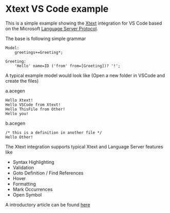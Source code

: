 # Xtext VS Code example

This is a simple example showing the [Xtext](https://www.eclipse.org/Xtext/) integration for VS Code based on the Microsoft [Language Server Protocol](https://github.com/Microsoft/language-server-protocol).

The base is following simple grammar

```
Model:
    greetings+=Greeting*;
    
Greeting:
    'Hello' name=ID ('from' from=[Greeting])? '!';
```

A typical example model would look like (Open a new folder in VSCode and create the files)

a.acegen
```
Hello Xtext!
Hello VSCode from Xtext!
Hello ThisFile from Other!
Hello you!
```

b.acegen
```
/* this is a definition in another file */
Hello Other!
```

The Xtext integration supports typical Xtext and Language Server features like

* Syntax Highlighting
* Validation
* Goto Definition / Find References
* Hover
* Formatting
* Mark Occurrences
* Open Symbol

A introductory article can be found [here](https://blogs.itemis.com/en/integrating-xtext-language-support-in-visual-studio-code)
